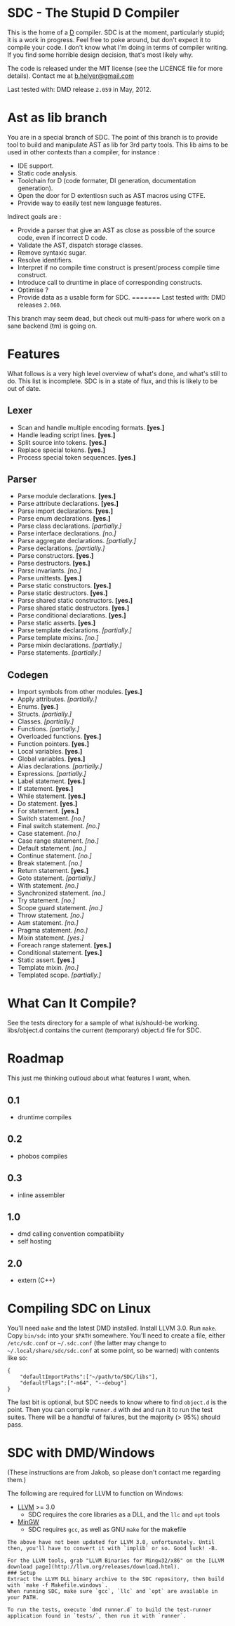 SDC - The Stupid D Compiler
===========================
This is the home of a [D](http://d-programming-language.org/) compiler.
SDC is at the moment, particularly stupid; it is a work in progress. Feel free to poke around, but don't expect it to compile your code.
I don't know what I'm doing in terms of compiler writing. If you find some horrible design decision, that's most likely why.

The code is released under the MIT license (see the LICENCE file for more details).
Contact me at b.helyer@gmail.com

Last tested with: DMD release `2.059` in May, 2012.

Ast as lib branch
=================

You are in a special branch of SDC. The point of this branch is to provide tool to build and manipulate AST as lib for 3rd party tools. This lib aims to be used in other contexts than a compiler, for instance :
* IDE support.
* Static code analysis.
* Toolchain for D (code formater, DI generation, documentation generation).
* Open the door for D extentiosn such as AST macros using CTFE.
* Provide way to easily test new language features.

Indirect goals are :
* Provide a parser that give an AST as close as possible of the source code, even if incorrect D code.
* Validate the AST, dispatch storage classes.
* Remove syntaxic sugar.
* Resolve identifiers.
* Interpret if no compile time construct is present/process compile time construct.
* Introduce call to druntime in place of corresponding constructs.
* Optimise ?
* Provide data as a usable form for SDC.
=======
Last tested with: DMD releases `2.060`.

This branch may seem dead, but check out multi-pass for where work on a sane backend (tm) is going on.

Features
========
What follows is a very high level overview of what's done, and what's still to do.
This list is incomplete. SDC is in a state of flux, and this is likely to be out of date.

Lexer
-----
* Scan and handle multiple encoding formats.  __[yes.]__ 
* Handle leading script lines.  __[yes.]__
* Split source into tokens.  __[yes.]__
* Replace special tokens.  __[yes.]__
* Process special token sequences.  __[yes.]__

Parser
------
* Parse module declarations.  __[yes.]__
* Parse attribute declarations.  __[yes.]__
* Parse import declarations.  __[yes.]__
* Parse enum declarations.  __[yes.]__
* Parse class declarations.  _[partially.]_
* Parse interface declarations.  _[no.]_
* Parse aggregate declarations.  _[partially.]_
* Parse declarations.  _[partially.]_
* Parse constructors.  __[yes.]__
* Parse destructors.  __[yes.]__
* Parse invariants.  _[no.]_
* Parse unittests.  __[yes.]__
* Parse static constructors.  __[yes.]__
* Parse static destructors.  __[yes.]__
* Parse shared static constructors.  __[yes.]__
* Parse shared static destructors.  __[yes.]__
* Parse conditional declarations.  __[yes.]__
* Parse static asserts.  __[yes.]__
* Parse template declarations.  _[partially.]_
* Parse template mixins.  _[no.]_
* Parse mixin declarations.  _[partially.]_
* Parse statements.  _[partially.]_

Codegen
-------
* Import symbols from other modules.  __[yes.]__
* Apply attributes.  _[partially.]_
* Enums.  __[yes.]__
* Structs.  _[partially.]_
* Classes.  _[partially.]_
* Functions.  _[partially.]_
* Overloaded functions. __[yes.]__
* Function pointers. __[yes.]__
* Local variables.  __[yes.]__
* Global variables.  __[yes.]__
* Alias declarations.  _[partially.]_
* Expressions.  _[partially.]_
* Label statement.  __[yes.]__
* If statement.  __[yes.]__
* While statement.  __[yes.]__
* Do statement.  __[yes.]__
* For statement.  __[yes.]__
* Switch statement.  _[no.]_
* Final switch statement.  _[no.]_
* Case statement.  _[no.]_
* Case range statement.  _[no.]_
* Default statement.  _[no.]_
* Continue statement.  _[no.]_
* Break statement.  _[no.]_
* Return statement.  __[yes.]__
* Goto statement.  _[partially.]_
* With statement.  _[no.]_
* Synchronized statement.  _[no.]_
* Try statement.  _[no.]_
* Scope guard statement.  _[no.]_
* Throw statement.  _[no.]_
* Asm statement.  _[no.]_
* Pragma statement.  _[no.]_
* Mixin statement.  _[yes.]_
* Foreach range statement.  __[yes.]__
* Conditional statement.  __[yes.]__
* Static assert.  __[yes.]__
* Template mixin.  _[no.]_
* Templated scope. _[partially.]_


What Can It Compile?
====================
See the tests directory for a sample of what is/should-be working.
libs/object.d contains the current (temporary) object.d file for SDC.  

Roadmap
=======
This just me thinking outloud about what features I want, when.

0.1
---
* druntime compiles

0.2
---
* phobos compiles

0.3
---
* inline assembler

1.0
---
* dmd calling convention compatibility
* self hosting

2.0
---
* extern (C++)


Compiling SDC on Linux
=======
You'll need `make` and the latest DMD installed.
Install LLVM 3.0.
Run `make`.
Copy `bin/sdc` into your `$PATH` somewhere.
You'll need to create a file, either `/etc/sdc.conf` or `~/.sdc.conf` (the latter may change to `~/.local/share/sdc/sdc.conf` at some point, so be warned) with contents like so:

    {
        "defaultImportPaths":["~/path/to/SDC/libs"],
        "defaultFlags":["-m64", "--debug"]
    }

The last bit is optional, but SDC needs to know where to find `object.d` is the point.
Then you can compile `runner.d` with `dmd` and run it to run the test suites. There will be a handful of failures, but the majority (> 95%) should pass. 

SDC with DMD/Windows
=======
(These instructions are from Jakob, so please don't contact me regarding them.)

The following are required for LLVM to function on Windows:

* [LLVM](http://llvm.org/) >= 3.0
  * SDC requires the core libraries as a DLL, and the `llc` and `opt` tools
* [MinGW](http://www.mingw.org/)
  * SDC requires `gcc`, as well as GNU `make` for the makefile

~~~A copy of `llvm-2.9.dll` and `llvm-2.9.lib` in DMD-compatible OMF format can be downloaded from [here](https://github.com/downloads/JakobOvrum/SDC/llvm-2.9-Win32-DLL.rar) for convenience.~~~
The above have not been updated for LLVM 3.0, unfortunately. Until then, you'll have to convert it with `implib` or so. Good luck! -B.

For the LLVM tools, grab "LLVM Binaries for Mingw32/x86" on the [LLVM download page](http://llvm.org/releases/download.html).
### Setup
Extract the LLVM DLL binary archive to the SDC repository, then build with `make -f Makefile.windows`.
When running SDC, make sure `gcc`, `llc` and `opt` are available in your PATH.

To run the tests, execute `dmd runner.d` to build the test-runner application found in `tests/`, then run it with `runner`.
